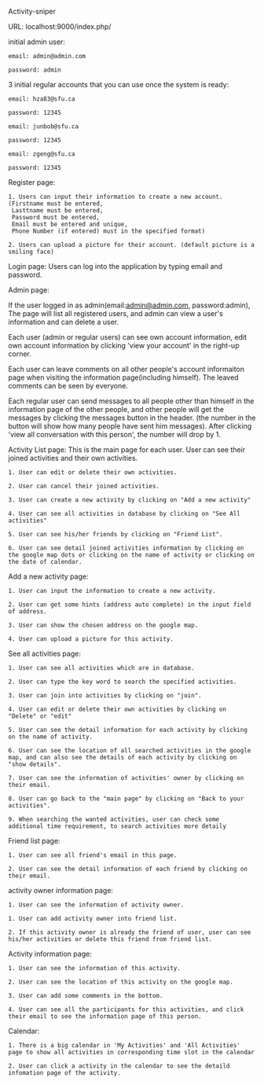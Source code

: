 Activity-sniper


URL: localhost:9000/index.php/


initial admin user:

	email: admin@admin.com

	password: admin
	
3 initial regular accounts that you can use once the system is ready:

  	email: hza83@sfu.ca

	password: 12345
	
	email: junbob@sfu.ca

	password: 12345
	
	email: zgeng@sfu.ca

	password: 12345


Register page:

	1. Users can input their information to create a new account. 
	(Firstname must be entered,
	 Lasttname must be entered,
	 Password must be entered,
	 Email must be entered and unique,
	 Phone Number (if entered) must in the specified format)

	2. Users can upload a picture for their account. (default picture is a smiling face)


Login page: Users can log into the application by typing email and password.


Admin page: 

If the user logged in as admin(email:admin@admin.com, password:admin),
The page will list all registered users, and admin can view a user's information and can delete a user.

Each user (admin or regular users) can 
    see own account information, edit own account information by clicking 'view your account' in the right-up corner.
    
Each user can leave comments on all other people's account informaiton page when visiting the information page(including himself).
The leaved comments can be seen by everyone.

Each regular user can send messages to all people other than himself in the information page of the other people,
and other people will get the messages by clicking the messages button in the header.
(the number in the button will show how many people have sent him messages). After clicking 'view all conversation with this person', 
the number will drop by 1.

Activity List page: This is the main page for each user. User can see their joined activities and their own activities.

	1. User can edit or delete their own activities.

	2. User can cancel their joined activities.

	3. User can create a new activity by clicking on "Add a new activity"

	4. User can see all activities in database by clicking on "See All activities"

	5. User can see his/her friends by clicking on "Friend List".

	6. User can see detail joined activities information by clicking on the google map dots or clicking on the name of activity or clicking on the date of calendar.


Add a new activity page:

	1. User can input the information to create a new activity.

	2. User can get some hints (address auto complete) in the input field of address.

	3. User can show the chosen address on the google map.

	4. User can upload a picture for this activity.


See all activities page:

	1. User can see all activities which are in database.

	2. User can type the key word to search the specified activities.

	3. User can join into activities by clicking on "join".

	4. User can edit or delete their own activities by clicking on "Delete" or "edit"

	5. User can see the detail information for each activity by clicking on the name of activity.

	6. User can see the location of all searched activities in the google map, and can also see the details of each activity by clicking on "show details".

	7. User can see the information of activities' owner by clicking on their email.

	8. User can go back to the "main page" by clicking on "Back to your activities".

	9. When searching the wanted activities, user can check some additional time requirement, to search activities more detaily


Friend list page:

	1. User can see all friend's email in this page.

	2. User can see the detail information of each friend by clicking on their email.


activity owner information page:

	1. User can see the information of activity owner.

	1. User can add activity owner into friend list.

	2. If this activity owner is already the friend of user, user can see his/her activities or delete this friend from friend list.


Activity information page:

	1. User can see the information of this activity.

	2. User can see the location of this activity on the google map.

	3. User can add some comments in the bottom.

	4. User can see all the participants for this activities, and click their email to see the information page of this person.

    
Calendar:

    1. There is a big calendar in 'My Activities' and 'All Activities' page to show all activities in corresponding time slot in the calendar

    2. User can click a activity in the calendar to see the detaild infomation page of the activity.